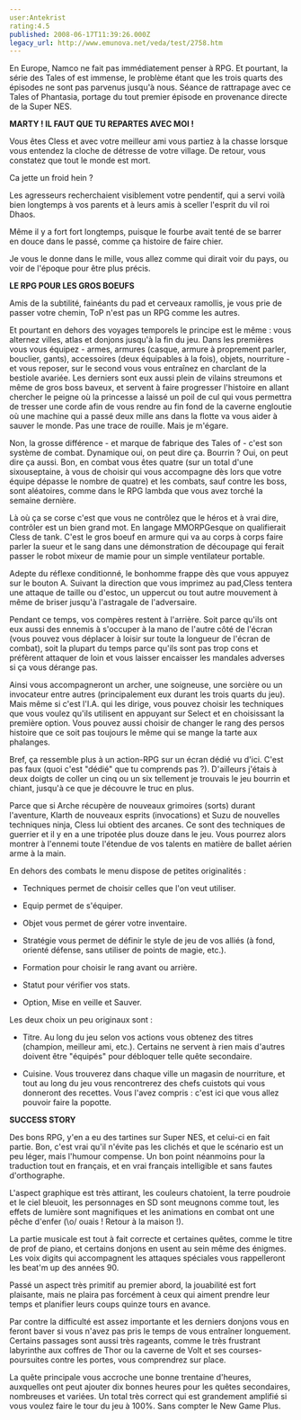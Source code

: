 ```yaml
---
user:Antekrist
rating:4.5
published: 2008-06-17T11:39:26.000Z
legacy_url: http://www.emunova.net/veda/test/2758.htm
---
```

En Europe, Namco ne fait pas immédiatement penser à RPG. Et pourtant, la série des Tales of est immense, le problème étant que les trois quarts des épisodes ne sont pas parvenus jusqu'à nous. Séance de rattrapage avec ce Tales of Phantasia, portage du tout premier épisode en provenance directe de la Super NES.  

  

**MARTY ! IL FAUT QUE TU REPARTES AVEC MOI !**  

Vous êtes Cless et avec votre meilleur ami vous partiez à la chasse lorsque vous entendez la cloche de détresse de votre village. De retour, vous constatez que tout le monde est mort.  

Ca jette un froid hein ?  

Les agresseurs recherchaient visiblement votre pendentif, qui a servi voilà bien longtemps à vos parents et à leurs amis à sceller l'esprit du vil roi Dhaos.  

Même il y a fort fort longtemps, puisque le fourbe avait tenté de se barrer en douce dans le passé, comme ça histoire de faire chier.  

Je vous le donne dans le mille, vous allez comme qui dirait voir du pays, ou voir de l'époque pour être plus précis.  

  

**LE RPG POUR LES GROS BOEUFS**  

Amis de la subtilité, fainéants du pad et cerveaux ramollis, je vous prie de passer votre chemin, ToP n'est pas un RPG comme les autres.  

Et pourtant en dehors des voyages temporels le principe est le même : vous alternez villes, atlas et donjons jusqu'à la fin du jeu. Dans les premières vous vous équipez - armes, armures (casque, armure à proprement parler, bouclier, gants), accessoires (deux équipables à la fois), objets, nourriture - et vous reposer, sur le second vous vous entraînez en charclant de la bestiole avariée. Les derniers sont eux aussi plein de vilains streumons et même de gros boss baveux, et servent à faire progresser l'histoire en allant chercher le peigne où la princesse a laissé un poil de cul qui vous permettra de tresser une corde afin de vous rendre au fin fond de la caverne engloutie où une machine qui a passé deux mille ans dans la flotte va vous aider à sauver le monde. Pas une trace de rouille. Mais je m'égare.  

Non, la grosse différence - et marque de fabrique des Tales of - c'est son système de combat. Dynamique oui, on peut dire ça. Bourrin ? Oui, on peut dire ça aussi. Bon, en combat vous êtes quatre (sur un total d'une sixouseptaine, à vous de choisir qui vous accompagne dès lors que votre équipe dépasse le nombre de quatre) et les combats, sauf contre les boss, sont aléatoires, comme dans le RPG lambda que vous avez torché la semaine dernière.  

Là où ça se corse c'est que vous ne contrôlez que le héros et à vrai dire, contrôler est un bien grand mot. En langage MMORPGesque on qualifierait Cless de tank. C'est le gros boeuf en armure qui va au corps à corps faire parler la sueur et le sang dans une démonstration de découpage qui ferait passer le robot mixeur de mamie pour un simple ventilateur portable.  

Adepte du réflexe conditionné, le bonhomme frappe dès que vous appuyez sur le bouton A. Suivant la direction que vous imprimez au pad,Cless tentera une attaque de taille ou d'estoc, un uppercut ou tout autre mouvement à même de briser jusqu'à l'astragale de l'adversaire.  

Pendant ce temps, vos compères restent à l'arrière. Soit parce qu'ils ont eux aussi des ennemis à s'occuper à la mano de l'autre côté de l'écran (vous pouvez vous déplacer à loisir sur toute la longueur de l'écran de combat), soit la plupart du temps parce qu'ils sont pas trop cons et préfèrent attaquer de loin et vous laisser encaisser les mandales adverses si ça vous dérange pas.  

Ainsi vous accompagneront un archer, une soigneuse, une sorcière ou un invocateur entre autres (principalement eux durant les trois quarts du jeu). Mais même si c'est l'I.A. qui les dirige, vous pouvez choisir les techniques que vous voulez qu'ils utilisent en appuyant sur Select et en choisissant la première option. Vous pouvez aussi choisir de changer le rang des persos histoire que ce soit pas toujours le même qui se mange la tarte aux phalanges.  

Bref, ça ressemble plus à un action-RPG sur un écran dédié vu d'ici. C'est pas faux (quoi c'est "dédié" que tu comprends pas ?). D'ailleurs j'étais à deux doigts de coller un cinq ou un six tellement je trouvais le jeu bourrin et chiant, jusqu'à ce que je découvre le truc en plus.  

Parce que si Arche récupère de nouveaux grimoires (sorts) durant l'aventure, Klarth de nouveaux esprits (invocations) et Suzu de nouvelles techniques ninja, Cless lui obtient des arcanes. Ce sont des techniques de guerrier et il y en a une tripotée plus douze dans le jeu. Vous pourrez alors montrer à l'ennemi toute l'étendue de vos talents en matière de ballet aérien arme à la main.  

En dehors des combats le menu dispose de petites originalités :  

- Techniques permet de choisir celles que l'on veut utiliser.  

- Equip permet de s'équiper.  

- Objet vous permet de gérer votre inventaire.  

- Stratégie vous permet de définir le style de jeu de vos alliés (à fond, orienté défense, sans utiliser de points de magie, etc.).  

- Formation pour choisir le rang avant ou arrière.  

- Statut pour vérifier vos stats.  

- Option, Mise en veille et Sauver.  

Les deux choix un peu originaux sont :  

- Titre. Au long du jeu selon vos actions vous obtenez des titres (champion, meilleur ami, etc.). Certains ne servent à rien mais d'autres doivent être "équipés" pour débloquer telle quête secondaire.  

- Cuisine. Vous trouverez dans chaque ville un magasin de nourriture, et tout au long du jeu vous rencontrerez des chefs cuistots qui vous donneront des recettes. Vous l'avez compris : c'est ici que vous allez pouvoir faire la popotte.  

  

**SUCCESS STORY**  

Des bons RPG, y'en a eu des tartines sur Super NES, et celui-ci en fait partie. Bon, c'est vrai qu'il n'évite pas les clichés et que le scénario est un peu léger, mais l'humour compense. Un bon point néanmoins pour la traduction tout en français, et en vrai français intelligible et sans fautes d'orthographe.  

L'aspect graphique est très attirant, les couleurs chatoient, la terre poudroie et le ciel bleuoit, les personnages en SD sont meugnons comme tout, les effets de lumière sont magnifiques et les animations en combat ont une pêche d'enfer (\\o/ ouais ! Retour à la maison !).  

La partie musicale est tout à fait correcte et certaines quêtes, comme le titre de prof de piano, et certains donjons en usent au sein même des énigmes. Les voix digits qui accompagnent les attaques spéciales vous rappelleront les beat'm up des années 90\.  

Passé un aspect très primitif au premier abord, la jouabilité est fort plaisante, mais ne plaira pas forcément à ceux qui aiment prendre leur temps et planifier leurs coups quinze tours en avance.  

Par contre la difficulté est assez importante et les derniers donjons vous en feront baver si vous n'avez pas pris le temps de vous entraîner longuement. Certains passages sont aussi très rageants, comme le très frustrant labyrinthe aux coffres de Thor ou la caverne de Volt et ses courses-poursuites contre les portes, vous comprendrez sur place.  

La quête principale vous accroche une bonne trentaine d'heures, auxquelles ont peut ajouter dix bonnes heures pour les quêtes secondaires, nombreuses et variées. Un total très correct qui est grandement amplifié si vous voulez faire le tour du jeu à 100%. Sans compter le New Game Plus.